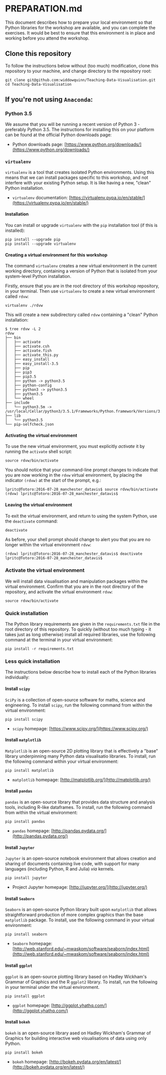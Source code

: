 # PREPARATION.md

This document describes how to prepare your local environment so that Python libraries for the workshop are available, and you can complete the exercises. It would be best to ensure that this environment is in place and working before you attend the workshop.

## Clone this repository

To follow the instructions below without (too much) modification, clone this repository to your machine, and change directory to the repository root:

```
git clone git@github.com:widdowquinn/Teaching-Data-Visualisation.git
cd Teaching-Data-Visualisation
```

## If you're not using `Anaconda`:

### Python 3.5

We assume that you will be running a recent version of Python 3 - preferably Python 3.5. The instructions for installing this on your platform can be found at the official Python downloads page:

* Python downloads page: [https://www.python.org/downloads/](https://www.python.org/downloads/)

### `virtualenv`

`virtualenv` is a tool that creates isolated Python environments. Using this means that we can install packages specific to this workshop, and not interfere with your existing Python setup. It is like having a new, "clean" Python installation.

* `virtualenv` documentation: [https://virtualenv.pypa.io/en/stable/](https://virtualenv.pypa.io/en/stable/)

#### Installation

You can install or upgrade `virtualenv` with the `pip` installation tool (if this is installed):

```
pip install --upgrade pip
pip install --upgrade virtualenv
```

#### Creating a virtual environment for this workshop

The command `virtualenv` creates a new virtual environment in the current working directory, containing a version of Python that is isolated from your system-level Python installation.

Firstly, ensure that you are in the root directory of this workshop repository, in your terminal. Then use `virtualenv` to create a new virtual environment called `rdvw`:

```
virtualenv ./rdvw
```

This will create a new subdirectory called `rdvw` containing a "clean" Python installation:

```
$ tree rdvw -L 2
rdvw
├── bin
│   ├── activate
│   ├── activate.csh
│   ├── activate.fish
│   ├── activate_this.py
│   ├── easy_install
│   ├── easy_install-3.5
│   ├── pip
│   ├── pip3
│   ├── pip3.5
│   ├── python -> python3.5
│   ├── python-config
│   ├── python3 -> python3.5
│   ├── python3.5
│   └── wheel
├── include
│   └── python3.5m -> /usr/local/Cellar/python3/3.5.1/Frameworks/Python.framework/Versions/3.5/include/python3.5m
├── lib
│   └── python3.5
└── pip-selfcheck.json
```

#### Activating the virtual environment

To use the new virtual environment, you must explicitly *activate* it by running the `activate` shell script:

```
source rdvw/bin/activate
```

You should notice that your command-line prompt changes to indicate that you are now working in the `rdvw` virtual environment, by placing the indicator `(rdvw)` at the start of the prompt, e.g.:

```
lpritc@Totoro:2016-07-28_manchester_datavis$ source rdvw/bin/activate
(rdvw) lpritc@Totoro:2016-07-28_manchester_datavis$ 
```

#### Leaving the virtual environment

To exit the virtual environment, and return to using the system Python, use the `deactivate` command:

```
deactivate
```

As before, your shell prompt should change to alert you that you are no longer within the virtual environment `rdvw`:

```
(rdvw) lpritc@Totoro:2016-07-28_manchester_datavis$ deactivate
lpritc@Totoro:2016-07-28_manchester_datavis$ 
```

### Activate the virtual environment

We will install data visualisation and manipulation packages within the virtual environment. Confirm that you are in the root directory of the repository, and activate the virtual environment `rdvw`:

```
source rdvw/bin/activate
```

### Quick installation

The Python library requirements are given in the `requirements.txt` file in the root directory of this repository. To quickly (without too much typing - it takes just as long otherwise) install all required libraries, use the following command at the terminal in your virtual environment:

```
pip install -r requirements.txt
```

### Less quick installation 

The instructions below describe how to install each of the Python libraries individually:

#### Install `scipy`

`SciPy` is a collection of open-source software for maths, science and engineering. To install `scipy`, run the following command from within the virtual environment:

```
pip install scipy
```

* `scipy` homepage: [https://www.scipy.org/](https://www.scipy.org/)

#### Install `matplotlib`

`Matplotlib` is an open-source 2D plotting library that is effectively a "base" library underpinning many Python data visualisatio libraries. To install, run the following command within your virtual environment:

```
pip install matplotlib
```

* `matplotlib` homepage: [http://matplotlib.org/](http://matplotlib.org/)

#### Install `pandas`

`pandas` is an open-source library that provides data structure and analysis tools, including R-like dataframes. To install, run the following command from within the virtual environment:

```
pip install pandas
```

* `pandas` homepage: [http://pandas.pydata.org/](http://pandas.pydata.org/)

#### Install `Jupyter`

`Jupyter` is an open-source notebook environment that allows creation and sharing of documents containing live code, with support for many languages (including Python, R and Julia) *via* kernels.

```
pip install jupyter
```

* Project Jupyter homepage: [http://jupyter.org/](http://jupyter.org/)

#### Install `Seaborn`

`Seaborn` is an open-source Python library built upon `matplotlib` that allows straightforward production of more complex graphics than the base `matplotlib` package. To install, use the following command in your virtual environment:

```
pip install seaborn
```

* `Seaborn` homepage: [http://web.stanford.edu/~mwaskom/software/seaborn/index.html](http://web.stanford.edu/~mwaskom/software/seaborn/index.html)

#### Install `ggplot`

`ggplot` is an open-source plotting library based on Hadley Wickham's Grammar of Graphics and the R `ggplot2` library. To install, run the following in your terminal under the virtual environment.

```
pip install ggplot
```

* `ggplot` homepage: [http://ggplot.yhathq.com/](http://ggplot.yhathq.com/)

#### Install `bokeh`

`bokeh` is an open-source library ased on Hadley Wickham's Grammar of Graphics for building interactive web visualisations of data using only Python.

```
pip install bokeh
```

* `bokeh` homepage: [http://bokeh.pydata.org/en/latest/](http://bokeh.pydata.org/en/latest/)